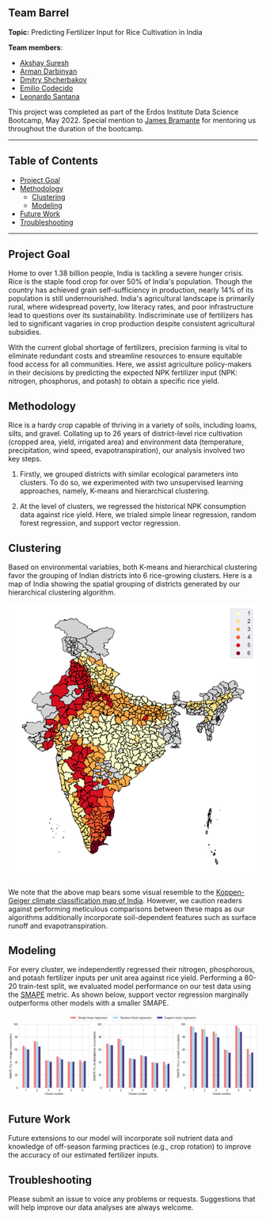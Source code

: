 ## Team Barrel

**Topic:** Predicting Fertilizer Input for Rice Cultivation in India

**Team members**:
* [Akshay Suresh](https://www.linkedin.com/in/akshaysureshas1/)
* [Arman Darbinyan](https://www.linkedin.com/in/armandarbin/)
* [Dmitry Shcherbakov](https://www.linkedin.com/in/dmitry-osu/)
* [Emilio Codecido](https://www.linkedin.com/in/emilio-codecido/)
* [Leonardo Santana](https://www.linkedin.com/in/leonardo-santana-4455594b/)

This project was completed as part of the Erdos Institute Data Science Bootcamp, May 2022. Special mention to [James Bramante](https://www.linkedin.com/in/jamesbramante/) for mentoring us throughout the duration of the bootcamp. <br>

---

## Table of Contents
- [Project Goal](#project)
- [Methodology](#methods)
   - [Clustering](#clustering)
   - [Modeling](#models)
- [Future Work](#future)
- [Troubleshooting](#troubleshooting)

---

## Project Goal <a name="project"></a>

Home to over 1.38 billion people, India is tackling a severe hunger crisis. Rice is the staple food crop for over 50% of India's
population. Though the country has achieved grain self-sufficiency in production, nearly 14% of its population is still undernourished. India's agricultural landscape is primarily rural, where widespread poverty, low literacy rates, and poor infrastructure lead to questions over its sustainability. Indiscriminate use of fertilizers has led to significant vagaries in crop production despite consistent agricultural subsidies. <br>

With the current global shortage of fertilizers, precision farming is vital to eliminate redundant costs and streamline resources to ensure equitable food access for all communities. Here, we assist agriculture policy-makers in their decisions by predicting the expected NPK fertilizer input
(NPK: nitrogen, phosphorus, and potash) to obtain a specific rice yield.  <br>

## Methodology <a name="methods"></a>
Rice is a hardy crop capable of thriving in a variety of soils, including loams, silts, and gravel. Collating up to 26 years of district-level rice cultivation (cropped area, yield, irrigated area) and environment data (temperature, precipitation, wind speed, evapotranspiration), our analysis involved two key steps. <br>

1. Firstly, we grouped districts with similar ecological parameters into clusters. To do so, we experimented with two unsupervised learning approaches, namely, K-means and hierarchical clustering. <br>

2. At the level of clusters, we regressed the historical NPK consumption data against rice yield. Here, we trialed simple linear regression, random forest regression, and support vector regression. <br>

## Clustering <a name="clustering"></a>

Based on environmental variables, both K-means and hierarchical clustering favor the grouping of Indian districts into 6 rice-growing clusters. Here is a map of India showing the spatial grouping of districts generated by our hierarchical clustering algorithm. <br>

<p align="center">
<img  src="https://github.com/akshaysuresh1/may22-barrel/blob/main/media/clusters.png">
</p>

We note that the above map bears some visual resemble to the [Koppen-Geiger climate classification map of India](https://en.wikipedia.org/wiki/Climate_of_India#/media/File:Koppen-Geiger_Map_IND_present.svg). However, we caution readers against performing meticulous comparisons between these maps as our algorithms additionally incorporate soil-dependent features such as surface runoff and evapotranspiration. <br>

## Modeling <a name="models"></a>
For every cluster, we independently regressed their nitrogen, phosphorous, and potash fertilizer inputs per unit area against rice yield. Performing a 80-20 train-test split, we evaluated model performance on our test data using the [SMAPE](https://en.wikipedia.org/wiki/Symmetric_mean_absolute_percentage_error) metric. As shown below, support vector regression marginally outperforms other models with a smaller SMAPE. <br>

<p align="center">
<img  src="https://github.com/akshaysuresh1/may22-barrel/blob/main/media/smape_performance.png">
</p>


## Future Work <a name="future"></a>
Future extensions to our model will incorporate soil nutrient data and knowledge of off-season farming practices (e.g., crop rotation) to improve the accuracy of our estimated fertilizer inputs. <br>

## Troubleshooting <a name="troubleshooting"></a>
Please submit an issue to voice any problems or requests. Suggestions that will help improve our data analyses are always welcome.
